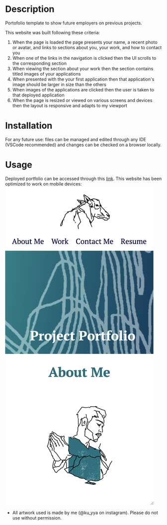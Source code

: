 # Description

Portofolio template to show future employers on previous projects.

This website was built following these criteria:
1) When the page is loaded the page presents your name, a recent photo or avatar, and links to sections about you, your work, and how to contact you
2) When one of the links in the navigation is clicked then the UI scrolls to the corresponding section
3) When viewing the section about your work then the section contains titled images of your applications
4) When presented with the your first application then that application's image should be larger in size than the others
5) When images of the applications are clicked then the user is taken to that deployed application
6) When the page is resized or viewed on various screens and devices then the layout is responsive and adapts to my viewport

# Installation

For any future use: files can be managed and edited through any IDE (VSCode recommended) and changes can be checked on a browser locally.

# Usage

Deployed portfolio can be accessed through this [link](https://kuuyyaa.github.io/02-portfolio/).
This website has been optimized to work on mobile devices:
![screenshot of mobile view](./assets/images/mobile-screenshot.png)

* All artwork used is made by me (@ku_yya on instagram). 
Please do not use without permission. 